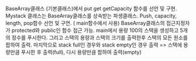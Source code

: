 BaseArray클래스 (기본클래스)에서 put get getCapacity 함수를 선언 및 구현. Mystack 클래스는 BaseArray클래스를 상속받는 파생클래스. Push, capacity, length, pop함수 선언 및 구연. ( main함수에서 사용) BaseArray클래스의 접근지정자가 protected와 public인 함수 접근 가능. main에서 용량 100의 스택을 생성하고 5개의 정수를 푸시한다. 그리고 스택의 용량과 스택의 크기를 출력한후 스택의 모든 원소를 팝하여 출력. 마지막으로 stack full인 경우와 stack empty인 경우 출력 => 스택에 용량만큼 푸시한 후 출력(full), 다시 용량만큼 팝하여 출력(empty) 
